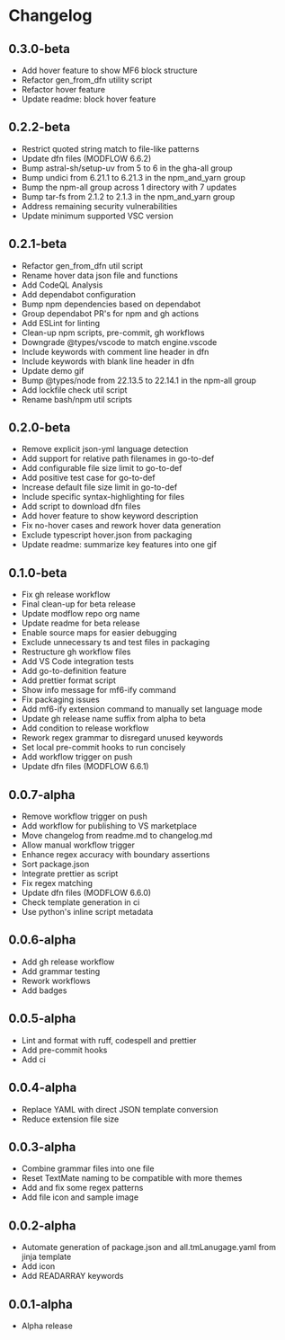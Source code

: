 # Changelog

## 0.3.0-beta

- Add hover feature to show MF6 block structure
- Refactor gen_from_dfn utility script
- Refactor hover feature
- Update readme: block hover feature

## 0.2.2-beta

- Restrict quoted string match to file-like patterns
- Update dfn files (MODFLOW 6.6.2)
- Bump astral-sh/setup-uv from 5 to 6 in the gha-all group
- Bump undici from 6.21.1 to 6.21.3 in the npm_and_yarn group
- Bump the npm-all group across 1 directory with 7 updates
- Bump tar-fs from 2.1.2 to 2.1.3 in the npm_and_yarn group
- Address remaining security vulnerabilities
- Update minimum supported VSC version

## 0.2.1-beta

- Refactor gen_from_dfn util script
- Rename hover data json file and functions
- Add CodeQL Analysis
- Add dependabot configuration
- Bump npm dependencies based on dependabot
- Group dependabot PR's for npm and gh actions
- Add ESLint for linting
- Clean-up npm scripts, pre-commit, gh workflows
- Downgrade @types/vscode to match engine.vscode
- Include keywords with comment line header in dfn
- Include keywords with blank line header in dfn
- Update demo gif
- Bump @types/node from 22.13.5 to 22.14.1 in the npm-all group
- Add lockfile check util script
- Rename bash/npm util scripts

## 0.2.0-beta

- Remove explicit json-yml language detection
- Add support for relative path filenames in go-to-def
- Add configurable file size limit to go-to-def
- Add positive test case for go-to-def
- Increase default file size limit in go-to-def
- Include specific syntax-highlighting for files
- Add script to download dfn files
- Add hover feature to show keyword description
- Fix no-hover cases and rework hover data generation
- Exclude typescript hover.json from packaging
- Update readme: summarize key features into one gif

## 0.1.0-beta

- Fix gh release workflow
- Final clean-up for beta release
- Update modflow repo org name
- Update readme for beta release
- Enable source maps for easier debugging
- Exclude unnecessary ts and test files in packaging
- Restructure gh workflow files
- Add VS Code integration tests
- Add go-to-definition feature
- Add prettier format script
- Show info message for mf6-ify command
- Fix packaging issues
- Add mf6-ify extension command to manually set language mode
- Update gh release name suffix from alpha to beta
- Add condition to release workflow
- Rework regex grammar to disregard unused keywords
- Set local pre-commit hooks to run concisely
- Add workflow trigger on push
- Update dfn files (MODFLOW 6.6.1)

## 0.0.7-alpha

- Remove workflow trigger on push
- Add workflow for publishing to VS marketplace
- Move changelog from readme.md to changelog.md
- Allow manual workflow trigger
- Enhance regex accuracy with boundary assertions
- Sort package.json
- Integrate prettier as script
- Fix regex matching
- Update dfn files (MODFLOW 6.6.0)
- Check template generation in ci
- Use python's inline script metadata

## 0.0.6-alpha

- Add gh release workflow
- Add grammar testing
- Rework workflows
- Add badges

## 0.0.5-alpha

- Lint and format with ruff, codespell and prettier
- Add pre-commit hooks
- Add ci

## 0.0.4-alpha

- Replace YAML with direct JSON template conversion
- Reduce extension file size

## 0.0.3-alpha

- Combine grammar files into one file
- Reset TextMate naming to be compatible with more themes
- Add and fix some regex patterns
- Add file icon and sample image

## 0.0.2-alpha

- Automate generation of package.json and all.tmLanugage.yaml from jinja template
- Add icon
- Add READARRAY keywords

## 0.0.1-alpha

- Alpha release

